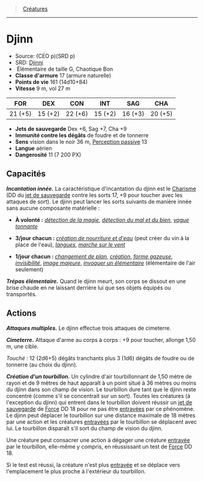 ﻿---
!Monster
Family: MonsterHD
Type: Élémentaire
Size: G
Alignment: Chaotique Bon
ArmorClass: 17 (armure naturelle)
HitPoints: 161 (14d10+84)
Speed: 9 m, vol 27 m
Strength: 21 (+5)
Dexterity: 15 (+2)
Constitution: 22 (+6)
Intelligence: 15 (+2)
Wisdom: 16 (+3)
Charisma: 20 (+5)
SavingThrows: Dex +6, Sag +7, Cha +9
DamageImmunities: de foudre et de tonnerre
Senses: vision dans le noir 36 m, [Perception passive](hd_abilities_dexterity_perception_passive.md) 13
Languages: aérien
Challenge: 11 (7 200 PX)
Id: monsters_hd.md#djinn
ParentLink: monsters_hd.md#créatures
Name: Djinn
ParentName: Créatures
NameLevel: 1
AltName: '[Djinni](srd_monsters_djinni.md)'
Source: (CEO p)(SRD p)
Attributes: {}
---
> [Créatures](hd_monsters.md)

---

# Djinn

- Source: (CEO p)(SRD p)
- SRD: [Djinni](srd_monsters_djinni.md)
-  Élémentaire de taille G, Chaotique Bon
- **Classe d'armure** 17 (armure naturelle)
- **Points de vie** 161 (14d10+84)
- **Vitesse** 9 m, vol 27 m

|FOR|DEX|CON|INT|SAG|CHA|
|---|---|---|---|---|---|
|21 (+5)|15 (+2)|22 (+6)|15 (+2)|16 (+3)|20 (+5)|

- **Jets de sauvegarde** Dex +6, Sag +7, Cha +9
- **Immunité contre les dégâts** de foudre et de tonnerre
- **Sens** vision dans le noir 36 m, [Perception passive](hd_abilities_dexterity_perception_passive.md) 13
- **Langue** aérien
- **Dangerosité** 11 (7 200 PX)

## Capacités

**_Incantation innée._** La caractéristique d'incantation du djinn est le [Charisme](hd_abilities_charisma.md) (DD du [jet de sauvegarde](hd_abilities_jets_de_sauvegarde.md) contre les sorts 17, +9 pour toucher avec les attaques de sort). Le djinn peut lancer les sorts suivants de manière innée sans aucune composante matérielle :

* **À volonté :** _[détection de la magie](hd_spells_detection_de_la_magie.md)_, _[détection du mal et du bien](hd_spells_detection_du_mal_et_du_bien.md)_, _[vague tonnante](hd_spells_vague_tonnante.md)_

* **3/jour chacun :** _[création de nourriture et d'eau](hd_spells_creation_de_nourriture_et_deau.md)_ (peut créer du vin à la place de l'eau), _[langues](hd_spells_langues.md)_, _[marche sur le vent](hd_spells_marche_sur_le_vent.md)_

* **1/jour chacun :** _[changement de plan](hd_spells_changement_de_plan.md)_, _[création](hd_spells_creation.md)_, _[forme gazeuse](hd_spells_forme_gazeuse.md)_, _[invisibilité](hd_spells_invisibilite.md)_, _[image majeure](hd_spells_image_majeure.md)_, _[invoquer un élémentaire](hd_spells_invoquer_un_elementaire.md)_ (élémentaire de l'air seulement)

**_Trépas élémentaire._** Quand le djinn meurt, son corps se dissout en une brise chaude en ne laissant derrière lui que ses objets équipés ou transportés.

## Actions

**_Attaques multiples._** Le djinn effectue trois attaques de cimeterre.

**_Cimeterre._** Attaque d'arme au corps à corps : +9 pour toucher, allonge 1,50 m, une cible.

_Touché :_ 12 (2d6+5) dégâts tranchants plus 3 (1d6) dégâts de foudre ou de tonnerre (au choix du djinn).

**_Création d'un tourbillon._** Un cylindre d'air tourbillonnant de 1,50 mètre de rayon et de 9 mètres de haut apparaît à un point situé à 36 mètres ou moins du djinn dans son champ de vision. Le tourbillon dure tant que le djinn reste concentré (comme s'il se concentrait sur un sort). Toutes les créatures (à l'exception du djinn) qui entrent dans le tourbillon doivent réussir un [jet de sauvegarde](hd_abilities_jets_de_sauvegarde.md) de [Force](hd_abilities_strength.md) DD 18 pour ne pas être [entravées](hd_conditions_entrave.md) par ce phénomène. Le djinn peut déplacer le tourbillon sur une distance maximale de 18 mètres par une action et les créatures [entravées](hd_conditions_entrave.md) par le tourbillon se déplacent avec lui. Le tourbillon disparaît s'il sort du champ de vision du djinn.

Une créature peut consacrer une action à dégager une créature [entravée](hd_conditions_entrave.md) par le tourbillon, elle-même y compris, en réussissant un test de [Force](hd_abilities_strength.md) DD 18.

Si le test est réussi, la créature n'est plus [entravée](hd_conditions_entrave.md) et se déplace vers l'emplacement le plus proche à l'extérieur du tourbillon.


